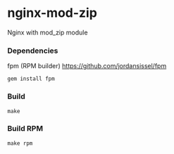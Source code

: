 # nginx-mod-zip
Nginx with mod_zip module

### Dependencies
fpm (RPM builder) https://github.com/jordansissel/fpm
```
gem install fpm
```

### Build
```
make
```

### Build RPM
```
make rpm
```
